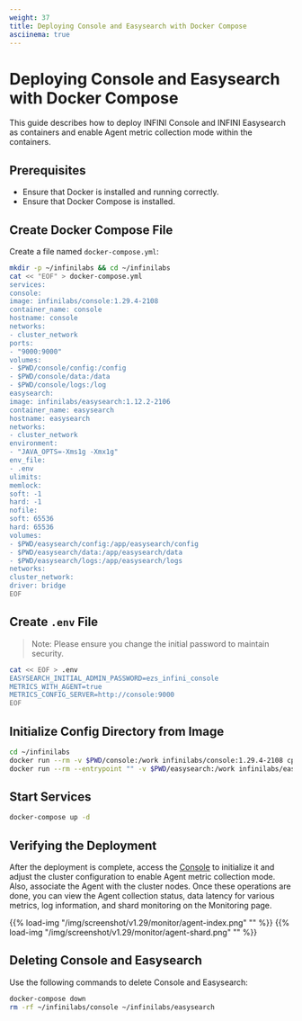 ```yaml
---
weight: 37
title: Deploying Console and Easysearch with Docker Compose
asciinema: true
---
```


# Deploying Console and Easysearch with Docker Compose

This guide describes how to deploy INFINI Console and INFINI Easysearch as containers and enable Agent metric collection mode within the containers.

## Prerequisites

- Ensure that Docker is installed and running correctly.
- Ensure that Docker Compose is installed.

## Create Docker Compose File

Create a file named `docker-compose.yml`:

```bash
mkdir -p ~/infinilabs && cd ~/infinilabs
cat << "EOF" > docker-compose.yml
services:
console:
image: infinilabs/console:1.29.4-2108
container_name: console
hostname: console
networks:
- cluster_network
ports:
- "9000:9000"
volumes:
- $PWD/console/config:/config
- $PWD/console/data:/data
- $PWD/console/logs:/log
easysearch:
image: infinilabs/easysearch:1.12.2-2106
container_name: easysearch
hostname: easysearch
networks:
- cluster_network
environment:
- "JAVA_OPTS=-Xms1g -Xmx1g"
env_file:
- .env
ulimits:
memlock:
soft: -1
hard: -1
nofile:
soft: 65536
hard: 65536
volumes:
- $PWD/easysearch/config:/app/easysearch/config
- $PWD/easysearch/data:/app/easysearch/data
- $PWD/easysearch/logs:/app/easysearch/logs
networks:
cluster_network:
driver: bridge      
EOF
```

## Create `.env` File

> Note: Please ensure you change the initial password to maintain security.

```bash
cat << EOF > .env
EASYSEARCH_INITIAL_ADMIN_PASSWORD=ezs_infini_console
METRICS_WITH_AGENT=true
METRICS_CONFIG_SERVER=http://console:9000
EOF
```

## Initialize Config Directory from Image

```bash
cd ~/infinilabs
docker run --rm -v $PWD/console:/work infinilabs/console:1.29.4-2108 cp -rf /config /work
docker run --rm --entrypoint "" -v $PWD/easysearch:/work infinilabs/easysearch:1.12.2-2106 cp -rf /app/easysearch/config /work
```

## Start Services

```bash
docker-compose up -d
```

## Verifying the Deployment

After the deployment is complete, access the [Console](http://localhost:9000/) to initialize it and adjust the cluster configuration to enable Agent metric collection mode. Also, associate the Agent with the cluster nodes.
Once these operations are done, you can view the Agent collection status, data latency for various metrics, log information, and shard monitoring on the Monitoring page.

{{% load-img "/img/screenshot/v1.29/monitor/agent-index.png" "" %}}
{{% load-img "/img/screenshot/v1.29/monitor/agent-shard.png" "" %}}

## Deleting Console and Easysearch

Use the following commands to delete Console and Easysearch:

```bash
docker-compose down
rm -rf ~/infinilabs/console ~/infinilabs/easysearch
```